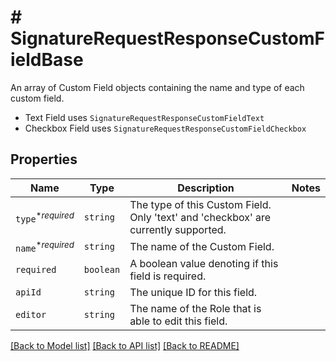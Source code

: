 # # SignatureRequestResponseCustomFieldBase

An array of Custom Field objects containing the name and type of each custom field.

* Text Field uses `SignatureRequestResponseCustomFieldText`
* Checkbox Field uses `SignatureRequestResponseCustomFieldCheckbox`

## Properties

Name | Type | Description | Notes
------------ | ------------- | ------------- | -------------
| `type`<sup>*_required_</sup> | ```string``` |  The type of this Custom Field. Only &#39;text&#39; and &#39;checkbox&#39; are currently supported.  |  |
| `name`<sup>*_required_</sup> | ```string``` |  The name of the Custom Field.  |  |
| `required` | ```boolean``` |  A boolean value denoting if this field is required.  |  |
| `apiId` | ```string``` |  The unique ID for this field.  |  |
| `editor` | ```string``` |  The name of the Role that is able to edit this field.  |  |

[[Back to Model list]](../../README.md#models) [[Back to API list]](../../README.md#endpoints) [[Back to README]](../../README.md)
